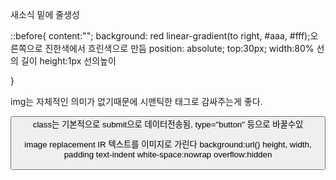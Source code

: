 새소식 밑에 줄생성

::before{
    content:"";
    background: red linear-gradient(to right, #aaa, #fff);오른쪽으로 진한색에서 흐린색으로 만듬
    position: absolute;
    top:30px;
    width:80% 선의 길이
    height:1px 선의높이

}

img는 자체적인 의미가 없기때문에 시맨틱한 태그로 감싸주는게 좋다.

<button> class는 기본적으로 submit으로 데이터전송됨, type="button" 등으로 바꿀수있

image replacement IR 텍스트를 이미지로 가린다
background:url()
height, width, padding
text-indent
white-space:nowrap
overflow:hidden